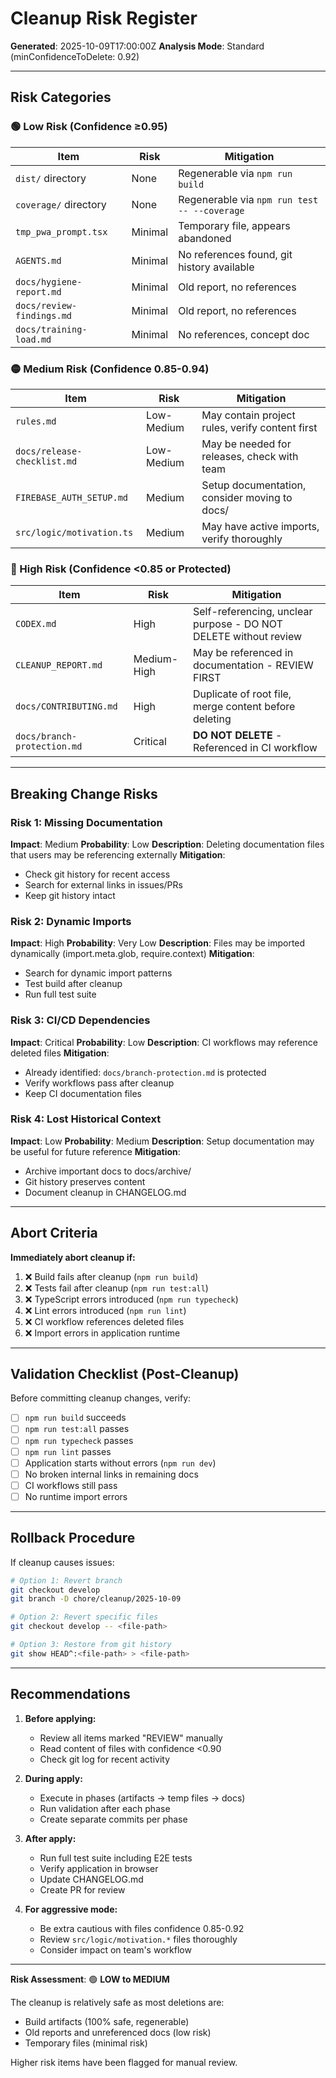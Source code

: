# Cleanup Risk Register

**Generated**: 2025-10-09T17:00:00Z
**Analysis Mode**: Standard (minConfidenceToDelete: 0.92)

---

## Risk Categories

### 🟢 Low Risk (Confidence ≥0.95)

| Item | Risk | Mitigation |
|------|------|------------|
| `dist/` directory | None | Regenerable via `npm run build` |
| `coverage/` directory | None | Regenerable via `npm run test -- --coverage` |
| `tmp_pwa_prompt.tsx` | Minimal | Temporary file, appears abandoned |
| `AGENTS.md` | Minimal | No references found, git history available |
| `docs/hygiene-report.md` | Minimal | Old report, no references |
| `docs/review-findings.md` | Minimal | Old report, no references |
| `docs/training-load.md` | Minimal | No references, concept doc |

### 🟡 Medium Risk (Confidence 0.85-0.94)

| Item | Risk | Mitigation |
|------|------|------------|
| `rules.md` | Low-Medium | May contain project rules, verify content first |
| `docs/release-checklist.md` | Low-Medium | May be needed for releases, check with team |
| `FIREBASE_AUTH_SETUP.md` | Medium | Setup documentation, consider moving to docs/ |
| `src/logic/motivation.ts` | Medium | May have active imports, verify thoroughly |

### 🔴 High Risk (Confidence <0.85 or Protected)

| Item | Risk | Mitigation |
|------|------|------------|
| `CODEX.md` | High | Self-referencing, unclear purpose - DO NOT DELETE without review |
| `CLEANUP_REPORT.md` | Medium-High | May be referenced in documentation - REVIEW FIRST |
| `docs/CONTRIBUTING.md` | High | Duplicate of root file, merge content before deleting |
| `docs/branch-protection.md` | Critical | **DO NOT DELETE** - Referenced in CI workflow |

---

## Breaking Change Risks

### Risk 1: Missing Documentation
**Impact**: Medium
**Probability**: Low
**Description**: Deleting documentation files that users may be referencing externally
**Mitigation**:
- Check git history for recent access
- Search for external links in issues/PRs
- Keep git history intact

### Risk 2: Dynamic Imports
**Impact**: High
**Probability**: Very Low
**Description**: Files may be imported dynamically (import.meta.glob, require.context)
**Mitigation**:
- Search for dynamic import patterns
- Test build after cleanup
- Run full test suite

### Risk 3: CI/CD Dependencies
**Impact**: Critical
**Probability**: Low
**Description**: CI workflows may reference deleted files
**Mitigation**:
- Already identified: `docs/branch-protection.md` is protected
- Verify workflows pass after cleanup
- Keep CI documentation files

### Risk 4: Lost Historical Context
**Impact**: Low
**Probability**: Medium
**Description**: Setup documentation may be useful for future reference
**Mitigation**:
- Archive important docs to docs/archive/
- Git history preserves content
- Document cleanup in CHANGELOG.md

---

## Abort Criteria

**Immediately abort cleanup if:**

1. ❌ Build fails after cleanup (`npm run build`)
2. ❌ Tests fail after cleanup (`npm run test:all`)
3. ❌ TypeScript errors introduced (`npm run typecheck`)
4. ❌ Lint errors introduced (`npm run lint`)
5. ❌ CI workflow references deleted files
6. ❌ Import errors in application runtime

---

## Validation Checklist (Post-Cleanup)

Before committing cleanup changes, verify:

- [ ] `npm run build` succeeds
- [ ] `npm run test:all` passes
- [ ] `npm run typecheck` passes
- [ ] `npm run lint` passes
- [ ] Application starts without errors (`npm run dev`)
- [ ] No broken internal links in remaining docs
- [ ] CI workflows still pass
- [ ] No runtime import errors

---

## Rollback Procedure

If cleanup causes issues:

```bash
# Option 1: Revert branch
git checkout develop
git branch -D chore/cleanup/2025-10-09

# Option 2: Revert specific files
git checkout develop -- <file-path>

# Option 3: Restore from git history
git show HEAD^:<file-path> > <file-path>
```

---

## Recommendations

1. **Before applying:**
   - Review all items marked "REVIEW" manually
   - Read content of files with confidence <0.90
   - Check git log for recent activity

2. **During apply:**
   - Execute in phases (artifacts → temp files → docs)
   - Run validation after each phase
   - Create separate commits per phase

3. **After apply:**
   - Run full test suite including E2E tests
   - Verify application in browser
   - Update CHANGELOG.md
   - Create PR for review

4. **For aggressive mode:**
   - Be extra cautious with files confidence 0.85-0.92
   - Review `src/logic/motivation.*` files thoroughly
   - Consider impact on team's workflow

---

**Risk Assessment**: 🟢 **LOW to MEDIUM**

The cleanup is relatively safe as most deletions are:
- Build artifacts (100% safe, regenerable)
- Old reports and unreferenced docs (low risk)
- Temporary files (minimal risk)

Higher risk items have been flagged for manual review.
